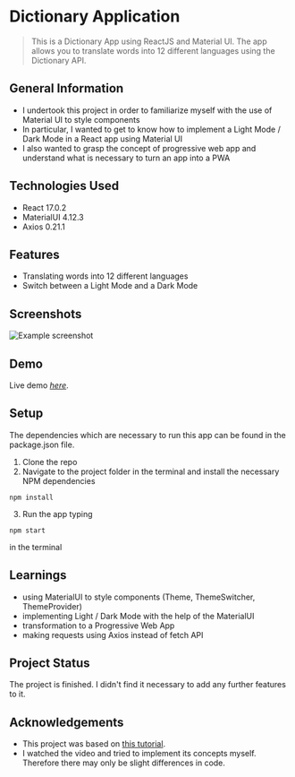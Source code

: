 # Dictionary Application
> This is a Dictionary App using ReactJS and Material UI. The app allows you to translate words into 12 different languages using the Dictionary API.



## General Information
- I undertook this project in order to familiarize myself with the use of Material UI to style components
- In particular, I wanted to get to know how to implement a Light Mode / Dark Mode in a React app using Material UI
- I also wanted to grasp the concept of progressive web app and understand what is necessary to turn an app into a PWA



## Technologies Used
- React 17.0.2
- MaterialUI 4.12.3
- Axios 0.21.1



## Features
- Translating words into 12 different languages
- Switch between a Light Mode and a Dark Mode



## Screenshots
![Example screenshot](https://i.ibb.co/fpkXsN8/word-hunt-screenshot.jpg)



## Demo
Live demo [_here_](https://practical-morse-116670.netlify.app/).



## Setup
The dependencies which are necessary to run this app can be found in the package.json file.

1. Clone the repo
2. Navigate to the project folder in the terminal and install the necessary NPM dependencies
```
npm install
```
3. Run the app typing
```
npm start
```
in the terminal



## Learnings
- using MaterialUI to style components (Theme, ThemeSwitcher, ThemeProvider)
- implementing Light / Dark Mode with the help of the MaterialUI
- transformation to a Progressive Web App
- making requests using Axios instead of fetch API



## Project Status
The project is finished. I didn't find it necessary to add any further features to it.


## Acknowledgements
- This project was based on [this tutorial](https://www.youtube.com/watch?v=ToXna81iij0).
- I watched the video and tried to implement its concepts myself. Therefore there may only be slight differences in code.


